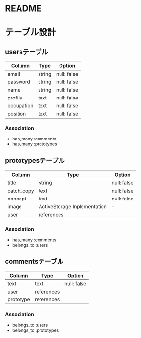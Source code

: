 # README

# テーブル設計

## usersテーブル

| Column     | Type   | Option      |
| ---------- | ------ | ----------- |
| email      | string | null: false |
| password   | string | null: false |
| name       | string | null: false |
| profile    | text   | null: false |
| occupation | text   | null: false |
| position   | text   | null: false |

### Association

- has_many :comments
- has_many :prototypes

## prototypesテーブル

| Column     | Type                         | Option      |
| ---------- | ---------------------------- | ----------- |
| title      | string                       | null: false |
| catch_copy | text                         | null: false |
| concept    | text                         | null: false |
| image      | ActiveStorage Inplementation | -           |
| user       | references                   |             |

### Association

- has_many :comments
- belongs_to :users

## commentsテーブル

| Column    | Type       | Option      |
| --------- | ---------- | ----------- |
| text      | text       | null: false |
| user      | references |             |
| prototype | references |             |

### Association

- belongs_to :users
- belongs_to :prototypes

